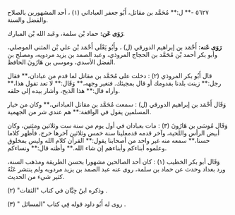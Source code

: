 ٥٦٢٧ -** ل:** مُحَمَّد بن مقاتل، أَبُو جعفر العباداني (١) ، أحد المشهورين بالصلاح والفضل والسنة.

**رَوَى عَن:** حماد بْن سلمة، وعَبد الله بْن المبارك.

**رَوَى عَنه:** أَحْمَد بن إبراهيم الدورقي (ل) ، وأَبُو يَعْلَى أَحْمَد بْن علي بْن المثنى الموصلي، وأبو بكر أحمد بْن مُحَمَّد بن الحجاج المروذي، وعبد الصمد بن يزيد مردويه، ومصلح بن الفضل الأسدي، وموسى بن هَارُونَ الحافظ.

قال أَبُو بكر المروذي (٢) : دخلت على مُحَمَّد بن مقاتل لما قدم من عبادان،** فقال رجل:** زينت بلدنا بقدومك أو قال بمجيئك. فتغير وجهه،** وَقَال:** لا تعد تقول هذا،** وأراه قال:** هذا الذبح، وأشار بيده إلى حلقه.

وَقَال أَحْمَد بن إبراهيم الدورقي (ل) : سمعت مُحَمَّد بن مقاتل العباداني،** وكان من خيار المسلمين يقول في الواقفة:** هم عندي شر من الجهمية.

وَقَال مُوسَى بن هَارُونَ (٣) : مات بعبادان في أول يوم من سنة ست وثلاثين ومئتين، وكان أبيض الرأس واللحية، وآخر قدمه قدمعلينا سنة خمس وثلاثين آخرها خرج، فأظهر كلاما حسنا،** سمعه منه غير واحد من أصحابنا يقول:** القرآن كلام الله وليس بمخلوق وعلموه أبناءكم وأبناءهم إن شاء الله.** وأظنه قال:** ونساءكم.

وَقَال أبو بكر الخطيب (١) : كان أحد الصالحين مشهورا بحسن الطريقة ومذهب السنة، ورد بغداد وحدث عن حماد بن سلمة، روى عنه عبد الصمد بن يزيد مردويه ولم ينتشر عَنْهُ كثير شيء من الحديث.

وذكره ابنُ حِبَّان في كتاب "الثقات" (٢) .

روى له أَبُو داود قوله فِي كتاب "المسائل " (٣) .